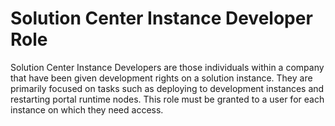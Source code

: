 # Solution Center Instance Developer Role
Solution Center Instance Developers are those individuals within a company that have been given development rights on a solution instance.  They are primarily focused on tasks such as deploying to development instances and restarting portal runtime nodes.  This role must be granted to a user for each instance on which they need access.
